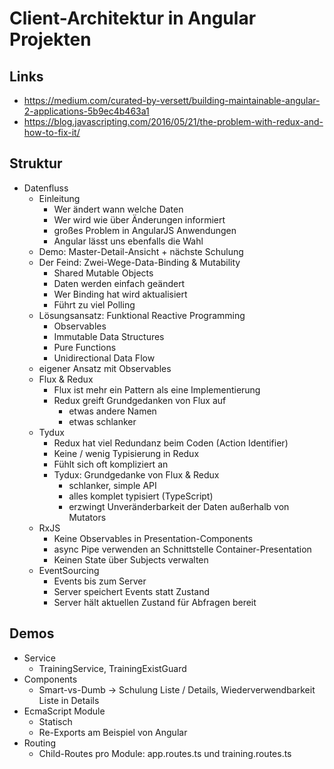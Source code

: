 # Client-Architektur in Angular Projekten

## Links

* https://medium.com/curated-by-versett/building-maintainable-angular-2-applications-5b9ec4b463a1
* https://blog.javascripting.com/2016/05/21/the-problem-with-redux-and-how-to-fix-it/

## Struktur

* Datenfluss
  * Einleitung
    * Wer ändert wann welche Daten
    * Wer wird wie über Änderungen informiert
    * großes Problem in AngularJS Anwendungen
    * Angular lässt uns ebenfalls die Wahl
  * Demo: Master-Detail-Ansicht + nächste Schulung
  * Der Feind: Zwei-Wege-Data-Binding & Mutability
    * Shared Mutable Objects
    * Daten werden einfach geändert
    * Wer Binding hat wird aktualisiert
    * Führt zu viel Polling
  * Lösungsansatz: Funktional Reactive Programming
    * Observables
    * Immutable Data Structures
    * Pure Functions
    * Unidirectional Data Flow
  * eigener Ansatz mit Observables
  * Flux & Redux
    * Flux ist mehr ein Pattern als eine Implementierung
    * Redux greift Grundgedanken von Flux auf
      * etwas andere Namen
      * etwas schlanker
  * Tydux
    * Redux hat viel Redundanz beim Coden (Action Identifier)
    * Keine / wenig Typisierung in Redux
    * Fühlt sich oft kompliziert an
    * Tydux: Grundgedanke von Flux & Redux
      * schlanker, simple API
      * alles komplet typisiert (TypeScript)
      * erzwingt Unveränderbarkeit der Daten außerhalb von Mutators
  * RxJS
    * Keine Observables in Presentation-Components
    * async Pipe verwenden an Schnittstelle Container-Presentation
    * Keinen State über Subjects verwalten
  * EventSourcing
    * Events bis zum Server
    * Server speichert Events statt Zustand
    * Server hält aktuellen Zustand für Abfragen bereit


## Demos

* Service
  * TrainingService, TrainingExistGuard
* Components
  * Smart-vs-Dumb -> Schulung Liste / Details, Wiederverwendbarkeit Liste in Details
* EcmaScript Module
  * Statisch
  * Re-Exports am Beispiel von Angular
* Routing
  * Child-Routes pro Module: app.routes.ts und training.routes.ts
